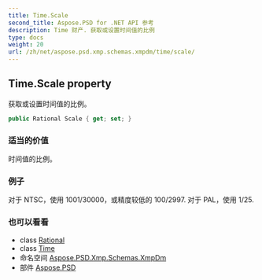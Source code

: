 ```yaml
---
title: Time.Scale
second_title: Aspose.PSD for .NET API 参考
description: Time 财产. 获取或设置时间值的比例
type: docs
weight: 20
url: /zh/net/aspose.psd.xmp.schemas.xmpdm/time/scale/
---
```

## Time.Scale property

获取或设置时间值的比例。

```csharp
public Rational Scale { get; set; }
```

### 适当的价值

时间值的比例。

### 例子

对于 NTSC，使用 1001/30000，或精度较低的 100/2997. 对于 PAL，使用 1/25.

### 也可以看看

* class [Rational](../../../aspose.psd.xmp.types.derived/rational/)
* class [Time](../)
* 命名空间 [Aspose.PSD.Xmp.Schemas.XmpDm](../../time/)
* 部件 [Aspose.PSD](../../../)


